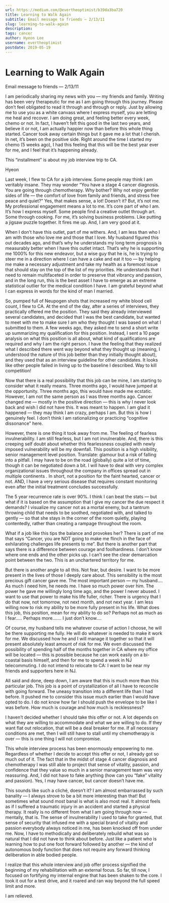 ```yaml
---
url: https://medium.com/@evertheoptimist/b39da3ba720
title: Learning to Walk Again
subtitle: Email message to friends — 2/13/11
slug: learning-to-walk-again
description: 
tags: cancer
author: Hyeon Lee
username: evertheoptimist
postdate: 2019-05-19
---
```


# Learning to Walk Again

Email message to friends — 2/13/11

I am periodically sharing my news with you — my friends and family. Writing has been very therapeutic for me as I am going through this journey. Please don’t feel obligated to read it through and through or reply. Just by allowing me to use you as a white canvass where I express myself, you are letting me heal and recover. I am doing great, and feeling better every week, chemo or not. In fact, I haven’t felt this good in the last two years, and believe it or not, I am actually happier now than before this whole thing started. Cancer took away certain things but it gave me a lot that I cherish. In net, it’s been on the positive side. Right around the time I started my chemo (5 weeks ago), I had this feeling that this will be the best year ever for me, and I feel that it’s happening already.

This “installment” is about my job interview trip to CA.

Hyeon

Last week, I flew to CA for a job interview. Some people may think I am veritably insane. They may wonder “You have a stage 4 cancer diagnosis. You are going through chemotherapy. Why bother? Why not enjoy gentler sides of life — the comfort of love from family and friends, and stress free peace and quiet?” Yes, that makes sense, a lot! Doesn’t it? But, it’s not me. My professional engagement means a lot to me. It’s core part of who I am. It’s how I express myself. Some people find a creative outlet through art. Some through cooking. For me, it’s solving business problems. Like putting a jigsaw puzzle together. It fires me up. And, I am very good at it.

When I don’t have this outlet, part of me withers. And, I am less than who I am with those who love me and those that I love. My husband figured this out decades ago, and that’s why he understands my long term prognosis is measurably better when I have this outlet intact. That’s why he is supporting me 1000% for this new endeavor, but a wise guy that he is, he is trying to steer me in a direction where I can have a cake and eat it too — by helping me make a necessary adjustment and take my health as a foremost issue that should stay on the top of the list of my priorities. He understands that I need to remain multifaceted in order to preserve that vibrancy and passion, and in the long run, this is the best asset I have to emerge as an extreme statistical outlier for the medical condition I have. I am grateful beyond what I can express in words for the kind of man I married.

So, pumped full of Neupogen shots that increased my white blood cell count, I flew to CA. At the end of the day, after a series of interviews, they practically offered me the position. They said they already interviewed several candidates, and decided that I was the best candidate, but wanted to meet with me to make sure I am who they thought I was based on what I submitted to them. A few weeks ago, they asked me to send a short write up summarizing my qualification for this position. Instead, I sent a 10 page analysis on what this position is all about, what kind of qualifications are required and why I am the right person. I have the feeling that they realized what I described there went way beyond what they thought up (meaning, I understood the nature of this job better than they initially thought about), and they used that as an interview guideline for other candidates. It looks like other people failed in living up to the baseline I described. Way to kill competition!

Now that there is a real possibility that this job can be mine, I am starting to consider what it really means. Three months ago, I would have jumped at the opportunity. Three months ago, this would have made me ecstatic. However, I am not the same person as I was three months ago. Cancer changed me — mostly in the positive direction — this is why I never look back and wish I did not have this. It was meant to happen. I am glad it happened — they may think I am crazy, perhaps I am. But this is how I genuinely feel. I don’t think I am rationalizing or practicing “cognitive dissonance” here.

However, there is one thing it took away from me. The feeling of fearless invulnerability. I am still fearless, but I am not invulnerable. And, there is this creeping self doubt about whether this fearlessness coupled with newly imposed vulnerability will be my downfall. This position is a high visibility, senior management level position. Translate: glamour but a risk of falling into a pitfall. I may have to be on the road (globally) quite a lot of time, though it can be negotiated down a bit. I will have to deal with very complex organizational issues throughout the company in offices spread out in multiple continents . In short, not a position for the faint hearted, cancer or not. AND, I have a very serious disease that requires constant monitoring even after the initial treatment concludes successfully.

The 5 year recurrence rate is over 90%. I think I can beat the stats — but what if it is based on the assumption that I give my cancer the due respect it demands? I visualize my cancer not as a mortal enemy, but a tantrum throwing child that needs to be soothed, negotiated with, and talked to gently — so that she stays in the corner of the room quietly, playing contentedly, rather than creating a rampage throughout the room.

What if a job like this tips the balance and provokes her? There is part of me that says “Cancer, you are NOT going to make me flinch in the face of exhilarating challenges life presents to me”. But there is another part that says there is a difference between courage and foolhardiness. I don’t know where one ends and the other picks up. I can’t see the clear demarcation point between the two. This is an unchartered territory for me.

But there is another angle to all this. Not fear, but desire. I want to be more present in the lives of those I deeply care about. This sensibility is the most precious gift cancer gave me. The most important person — my husband…. As much I need him, he needs me. I have so much power over him. The power he gave me willingly long time ago, and the power I never abused. I want to use that power to make his life fuller, richer. There is urgency that I do that now, not tomorrow, not next month, and not next year. I am less willing now to risk my ability to be more fully present in his life. What does this job, this position, mean for my ability to do so? Perhaps not as much as I fear….. Perhaps more……. I just don’t know….

Of course, my husband tells me whatever course of action I choose, he will be there supporting me fully. He will do whatever is needed to make it work for me. We discussed how he and I will manage it together so that it will present absolutely least amount of risk for me. We even discussed the possibility of spending half of the months together in CA where my office will be located — this is possible because he can work easily on a bi-coastal basis himself, and then for me to spend a week in NJ telecommuting. I do not intend to relocate to CA: I want to be near my friends and supporters here in NJ.

All said and done, deep down, I am aware that this is much more than this particular job. This job is a point of crystallization of all I have to reconcile with going forward. The uneasy transition into a different life than I had before. It pushed me to consider this issue much earlier than I would have opted to do. I do not know how far I should push the envelope to be like I was before. How much is courage and how much is recklessness?

I haven’t decided whether I should take this offer or not. A lot depends on what they are willing to accommodate and what we are willing to do. If they want flat out relocation, that will be a deal breaker for me. If all necessary conditions are met, then I will still have to stall until my chemotherapy is over — this is one thing I will not compromise.

This whole interview process has been enormously empowering to me. Regardless of whether I decide to accept this offer or not, I already got so much out of it. The fact that in the midst of stage 4 cancer diagnosis and chemotherapy I was still able to project that sense of vitality, passion, and confidence that they value so much in a senior management team was very reassuring. And, I did not have to fake anything (how can you “fake” vitality and passion). Yes, I may have cancer, but cancer doesn’t have me.

This sounds like such a cliché, doesn’t it? I am almost embarrassed by such banality — I always strove to be a bit more interesting than that! But sometimes what sound most banal is what is also most real. It almost feels as if I suffered a traumatic injury in an accident and started a physical therapy. It really is no different from what I am going through now — mentally, that is. The sense of invulnerability I used to take for granted, that sense of security that infused me with a special brand of vitality and passion everybody always noticed in me, has been knocked off from under me. Now, I have to methodically and deliberately rebuild what was so natural that I did not have to think about before. Just like a patient who is learning how to put one foot forward followed by another — the kind of autonomous body function that does not require any forward thinking deliberation in able bodied people.

I realize that this whole interview and job offer process signified the beginning of my rehabilitation with an external focus. So far, till now, I focused on fortifying my internal engine that has been shaken to the core. I took it out for a test drive, and it roared and ran way beyond the full speed limit and more.

I am relieved.


